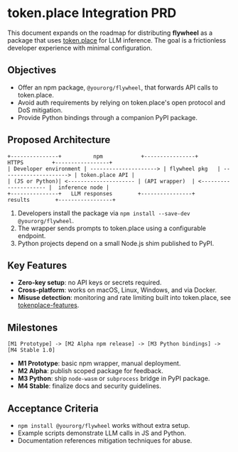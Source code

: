 # token.place Integration PRD

This document expands on the roadmap for distributing **flywheel** as a package that uses [token.place](https://token.place) for LLM inference. The goal is a frictionless developer experience with minimal configuration.

## Objectives

- Offer an npm package, `@yourorg/flywheel`, that forwards API calls to token.place.
- Avoid auth requirements by relying on token.place's open protocol and DoS mitigation.
- Provide Python bindings through a companion PyPI package.

## Proposed Architecture

```
+---------------+          npm            +----------------+         HTTPS         +-----------------+
| Developer environment | ---------------------> | flywheel pkg   | ---------------------> | token.place API |
| (JS or Python)| <--------------------- | (API wrapper)  | <--------------------- |  inference node |
+---------------+   LLM responses        +----------------+         results        +-----------------+
```

1. Developers install the package via `npm install --save-dev @yourorg/flywheel`.
2. The wrapper sends prompts to token.place using a configurable endpoint.
3. Python projects depend on a small Node.js shim published to PyPI.

## Key Features

- **Zero-key setup**: no API keys or secrets required.
- **Cross‑platform**: works on macOS, Linux, Windows, and via Docker.
- **Misuse detection**: monitoring and rate limiting built into token.place, see [tokenplace-features](tokenplace-features.md).

## Milestones

```
[M1 Prototype] -> [M2 Alpha npm release] -> [M3 Python bindings] -> [M4 Stable 1.0]
```

- **M1 Prototype**: basic npm wrapper, manual deployment.
- **M2 Alpha**: publish scoped package for feedback.
- **M3 Python**: ship `node-wasm` or `subprocess` bridge in PyPI package.
- **M4 Stable**: finalize docs and security guidelines.

## Acceptance Criteria

- `npm install @yourorg/flywheel` works without extra setup.
- Example scripts demonstrate LLM calls in JS and Python.
- Documentation references mitigation techniques for abuse.

